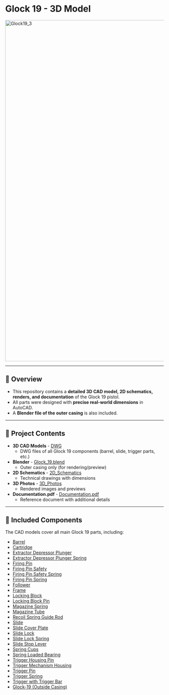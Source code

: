 # **Glock 19 - 3D Model**
<img width="1920" height="1080" alt="Glock19_3" src="https://github.com/user-attachments/assets/40b965cf-949c-4d5d-b1a0-d326010e7c53" />

---

## 📖 Overview
- This repository contains a **detailed 3D CAD model, 2D schematics, renders, and documentation** of the Glock 19 pistol.  
- All parts were designed with **precise real-world dimensions** in AutoCAD.  
- A **Blender file of the outer casing** is also included.

---

## 📂 Project Contents
- **3D CAD Models** - [DWG](./DWG)   
  - DWG files of all Glock 19 components (barrel, slide, trigger parts, etc.)  
- **Blender** - [Glock_19.blend](./Blender/3D-model/Glock_19.blend)
  - Outer casing only (for rendering/preview)  
- **2D Schematics** - [2D_Schematics](./2D_Schematics)
  - Technical drawings with dimensions  
- **3D Photos** - [3D_Photos](./3D_Photos)
  - Rendered images and previews  
- **Documentation.pdf** - [Documentation.pdf](./Documentation.pdf) 
  - Reference document with additional details
    
---

## 🔧 Included Components

The CAD models cover all main Glock 19 parts, including:

- [Barrel](./DWG/3D/Barrel_3D.dwg)
- [Cartridge](./DWG/3D/Bullet_3D.dwg)
- [Extractor Depressor Plunger](./DWG/3D/Extractor_Depressor_Plunger_3D.dwg)
- [Extractor Depressor Plunger Spring](./DWG/3D/Extractor_Depressor_Plunger_Spring.dwg)
- [Firing Pin](./DWG/3D/Friring_Pin_3D.dwg)
- [Firing Pin Safety](./DWG/3D/Firing_Pin_Safety_3D.dwg)
- [Firing Pin Safety Spring](./DWG/3D/Firing_Pin_Safety_Spring.dwg)
- [Firing Pin Spring](./DWG/3D/Firing_Pin_Spring.dwg)
- [Follower](./DWG/3D/Follower_3D.dwg)
- [Frame](./DWG/3D/Glock_19.dwg)
- [Locking Block](./DWG/3D/Locking_Block_3D.dwg)
- [Locking Block Pin](./DWG/3D/Locking_Block_Pin_3D.dwg)
- [Magazine Spring](./DWG/3D/Magazine_Spring.dwg)
- [Magazine Tube](./DWG/3D/Magazine_Tube_3D.dwg)
- [Recoil Spring Guide Rod](./DWG/3D/Recoil_Spring_Guide_Rod_3D.dwg)
- [Slide](./DWG/3D/Slide_lock_3D.dwg) <!-- update if you have a dedicated Slide file -->
- [Slide Cover Plate](./DWG/3D/Slide_Cover_Plate_3D.dwg)
- [Slide Lock](./DWG/3D/Slide_lock_3D.dwg)
- [Slide Lock Spring](./DWG/3D/Slide_Lock_Spring_3D.dwg)
- [Slide Stop Lever](./DWG/3D/Slide_Stop_Level_3D.dwg)
- [Spring Cups](./DWG/3D/Spring_Cups_3D.dwg)
- [Spring Loaded Bearing](./DWG/3D/Spring_Loaded_Bearing_3D.dwg)
- [Trigger Housing Pin](./DWG/3D/Trigger_Housing%20_Pin_3D.dwg)
- [Trigger Mechanism Housing](./DWG/3D/Trigger_Mechanism_Housing_3D.dwg)
- [Trigger Pin](./DWG/3D/Trigger_Pin_3D.dwg)
- [Trigger Spring](./DWG/3D/Trigger_Spring.dwg)
- [Trigger with Trigger Bar](./DWG/3D/Trigger_With_Trigger_Bar_3D.dwg)
- [Glock-19 (Outside Casing)](./DWG/3D/Glock_19.dwg)
